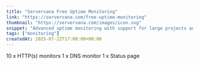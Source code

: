 ```yaml
---
title: "Servervana Free Uptime Monitoring"
link: "https://servervana.com/free-uptime-monitoring"
thumbnail: "https://servervana.com/images/icon.svg"
snippet: "Advanced uptime monitoring with support for large projects and teams."
tags: ["monitoring"]
createdAt: 2025-07-22T17:00:00+00:00
---
```

10 x HTTP(s) monitors
1 x DNS monitor
1 x Status page
